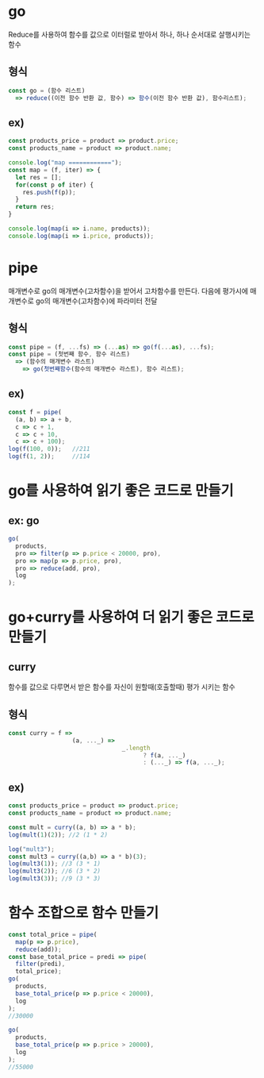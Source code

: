 # go
Reduce를 사용하여 함수를 값으로 이터럴로 받아서 하나, 하나 순서대로 살행시키는 함수
## 형식
```javascript
const go = (함수 리스트) 
  => reduce((이전 함수 반환 값, 함수) => 함수(이전 함수 반환 값), 함수리스트);
```

## ex)
```javascript
const products_price = product => product.price;
const products_name = product => product.name;

console.log("map ============");
const map = (f, iter) => {
  let res = [];
  for(const p of iter) {
    res.push(f(p));
  }
  return res;
}

console.log(map(i => i.name, products));
console.log(map(i => i.price, products));
```

# pipe
매개변수로 go의 매개변수(고차함수)을 받어서 고차함수를 만든다.
다음에 평가시에 매개변수로 go의 매개변수(고차함수)에 파라미터 전달

## 형식
```javascript
const pipe = (f, ...fs) => (...as) => go(f(...as), ...fs);
const pipe = (첫번째 함수, 함수 리스트) 
  => (함수의 매개변수 라스트) 
    => go(첫번째함수(함수의 매개변수 라스트), 함수 리스트);
```

## ex)
```javascript
const f = pipe(
  (a, b) => a + b,
  c => c + 1,
  c => c + 10,
  c => c + 100);
log(f(100, 0));   //211
log(f(1, 2));     //114
```



# go를 사용하여 읽기 좋은 코드로 만들기
## ex: go
```javascript
go(
  products,
  pro => filter(p => p.price < 20000, pro),
  pro => map(p => p.price, pro),
  pro => reduce(add, pro),
  log
);

```

# go+curry를 사용하여 더 읽기 좋은 코드로 만들기
## curry
함수를 값으로 다루면서 받은 함수를 자신이 원할때(호출할때) 평가 시키는 함수
## 형식
```javascript
const curry = f => 
                  (a, ..._) => 
                                _.length 
                                      ? f(a, ..._) 
                                      : (..._) => f(a, ..._);
```

## ex)
```javascript
const products_price = product => product.price;
const products_name = product => product.name;

const mult = curry((a, b) => a * b);
log(mult(1)(2)); //2 (1 * 2)

log("mult3");
const mult3 = curry((a,b) => a * b)(3);
log(mult3(1)); //3 (3 * 1)
log(mult3(2)); //6 (3 * 2)
log(mult3(3)); //9 (3 * 3)
```


# 함수 조합으로 함수 만들기
```javascript
const total_price = pipe(
  map(p => p.price),
  reduce(add));
const base_total_price = predi => pipe(
  filter(predi),
  total_price);
go(
  products,
  base_total_price(p => p.price < 20000),
  log
);
//30000

go(
  products,
  base_total_price(p => p.price > 20000),
  log
);
//55000
```